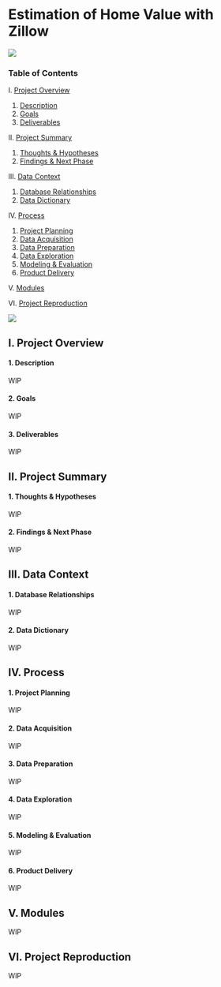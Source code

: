 # Estimation of Home Value with Zillow
![](https://github.com/ray-zapata/project_regression_zillow/blob/main/logo.png)

### Table of Contents

I.   [Project Overview      ](#i-project-overview)
1.   [Description           ](#1-description)
2.   [Goals                 ](#2-goals)
3.   [Deliverables          ](#3-deliverables)

II.  [Project Summary       ](#ii-project-summary)
1.   [Thoughts & Hypotheses ](#1-thoughts--hypotheses)
2.   [Findings & Next Phase ](#2-findings--next-phase)

III. [Data Context          ](#iii-data-context)
1.   [Database Relationships](#1-database-relationships)
2.   [Data Dictionary       ](#2-data-dictionary)

IV.  [Process               ](#iv-process)
1.   [Project Planning      ](#1-project-planning)
2.   [Data Acquisition      ](#2-data-acquisition)
3.   [Data Preparation      ](#3-data-preparation)
4.   [Data Exploration      ](#4-data-exploration)
5.   [Modeling & Evaluation ](#5-modeling--evaluation)
6.   [Product Delivery      ](#6-product-delivery)

V.   [Modules               ](#v-modules)

VI.  [Project Reproduction  ](#vi-project-reproduction)

![](https://github.com/ray-zapata/project_regression_zillow/blob/main/divider.png)

## I. Project Overview

#### 1. Description

WIP

#### 2. Goals

WIP

#### 3. Deliverables

WIP

## II. Project Summary

#### 1. Thoughts & Hypotheses

WIP

#### 2. Findings & Next Phase

WIP

## III. Data Context

#### 1. Database Relationships

WIP

#### 2. Data Dictionary

WIP

## IV. Process

#### 1. Project Planning

WIP

#### 2. Data Acquisition

WIP

#### 3. Data Preparation

WIP

#### 4. Data Exploration

WIP

#### 5. Modeling & Evaluation

WIP

#### 6. Product Delivery

WIP

## V. Modules

WIP

## VI. Project Reproduction

WIP
